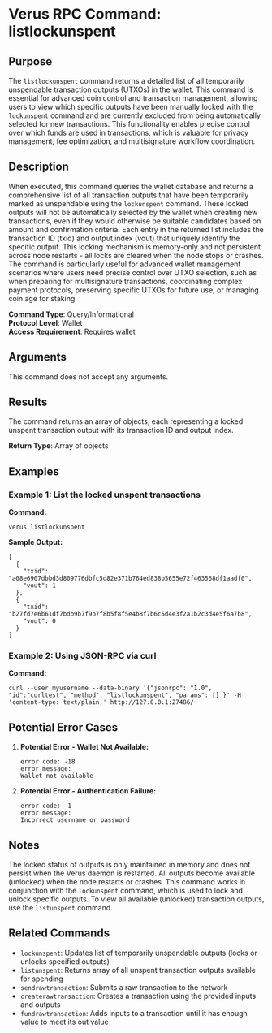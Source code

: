 # Verus RPC Command: listlockunspent

## Purpose
The `listlockunspent` command returns a detailed list of all temporarily unspendable transaction outputs (UTXOs) in the wallet. This command is essential for advanced coin control and transaction management, allowing users to view which specific outputs have been manually locked with the `lockunspent` command and are currently excluded from being automatically selected for new transactions. This functionality enables precise control over which funds are used in transactions, which is valuable for privacy management, fee optimization, and multisignature workflow coordination.

## Description
When executed, this command queries the wallet database and returns a comprehensive list of all transaction outputs that have been temporarily marked as unspendable using the `lockunspent` command. These locked outputs will not be automatically selected by the wallet when creating new transactions, even if they would otherwise be suitable candidates based on amount and confirmation criteria. Each entry in the returned list includes the transaction ID (txid) and output index (vout) that uniquely identify the specific output. This locking mechanism is memory-only and not persistent across node restarts - all locks are cleared when the node stops or crashes. The command is particularly useful for advanced wallet management scenarios where users need precise control over UTXO selection, such as when preparing for multisignature transactions, coordinating complex payment protocols, preserving specific UTXOs for future use, or managing coin age for staking.

**Command Type**: Query/Informational  
**Protocol Level**: Wallet  
**Access Requirement**: Requires wallet

## Arguments
This command does not accept any arguments.

## Results
The command returns an array of objects, each representing a locked unspent transaction output with its transaction ID and output index.

**Return Type**: Array of objects

## Examples

### Example 1: List the locked unspent transactions

**Command:**
```
verus listlockunspent
```

**Sample Output:**
```
[
  {
    "txid": "a08e6907dbbd3d809776dbfc5d82e371b764ed838b5655e72f463568df1aadf0",
    "vout": 1
  },
  {
    "txid": "b27fd7e6b61df7bdb9b7f9b7f8b5f8f5e4b8f7b6c5d4e3f2a1b2c3d4e5f6a7b8",
    "vout": 0
  }
]
```

### Example 2: Using JSON-RPC via curl

**Command:**
```
curl --user myusername --data-binary '{"jsonrpc": "1.0", "id":"curltest", "method": "listlockunspent", "params": [] }' -H 'content-type: text/plain;' http://127.0.0.1:27486/
```

## Potential Error Cases

1. **Potential Error - Wallet Not Available:**
   ```
   error code: -18
   error message:
   Wallet not available
   ```

2. **Potential Error - Authentication Failure:**
   ```
   error code: -1
   error message:
   Incorrect username or password
   ```

## Notes
The locked status of outputs is only maintained in memory and does not persist when the Verus daemon is restarted. All outputs become available (unlocked) when the node restarts or crashes. This command works in conjunction with the `lockunspent` command, which is used to lock and unlock specific outputs. To view all available (unlocked) transaction outputs, use the `listunspent` command.

## Related Commands
- `lockunspent`: Updates list of temporarily unspendable outputs (locks or unlocks specified outputs)
- `listunspent`: Returns array of all unspent transaction outputs available for spending
- `sendrawtransaction`: Submits a raw transaction to the network
- `createrawtransaction`: Creates a transaction using the provided inputs and outputs
- `fundrawtransaction`: Adds inputs to a transaction until it has enough value to meet its out value